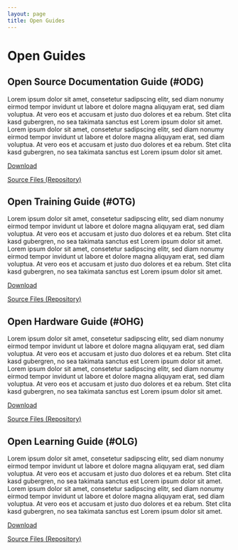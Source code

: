 ```yaml
---
layout: page
title: Open Guides
---
```


# Open Guides

## Open Source Documentation Guide (#ODG)

Lorem ipsum dolor sit amet, consetetur sadipscing elitr, sed diam nonumy eirmod tempor invidunt ut labore et dolore magna aliquyam erat, sed diam voluptua. At vero eos et accusam et justo duo dolores et ea rebum. Stet clita kasd gubergren, no sea takimata sanctus est Lorem ipsum dolor sit amet. Lorem ipsum dolor sit amet, consetetur sadipscing elitr, sed diam nonumy eirmod tempor invidunt ut labore et dolore magna aliquyam erat, sed diam voluptua. At vero eos et accusam et justo duo dolores et ea rebum. Stet clita kasd gubergren, no sea takimata sanctus est Lorem ipsum dolor sit amet.

<a href="{{ site.baserl }}{% link assets/docs/open-source-documentation-guide.pdf %}" class="btn btn-sm btn-primary" target="_blank">Download</a>  

<a href="https://github.com/opencultureagency/Open-Documentation-Guide" target="_blank">Source Files (Repository)</a>


## Open Training Guide (#OTG) 

Lorem ipsum dolor sit amet, consetetur sadipscing elitr, sed diam nonumy eirmod tempor invidunt ut labore et dolore magna aliquyam erat, sed diam voluptua. At vero eos et accusam et justo duo dolores et ea rebum. Stet clita kasd gubergren, no sea takimata sanctus est Lorem ipsum dolor sit amet. Lorem ipsum dolor sit amet, consetetur sadipscing elitr, sed diam nonumy eirmod tempor invidunt ut labore et dolore magna aliquyam erat, sed diam voluptua. At vero eos et accusam et justo duo dolores et ea rebum. Stet clita kasd gubergren, no sea takimata sanctus est Lorem ipsum dolor sit amet.

<a href="{{ site.baserl }}{%  link assets/docs/open-training-guide.pdf %}" class="btn btn-sm btn-primary" target="_blank">Download</a>  

<a href="https://github.com/opencultureagency/Open-Training-Guide" target="_blank">Source Files (Repository)</a>

## Open Hardware Guide (#OHG)

Lorem ipsum dolor sit amet, consetetur sadipscing elitr, sed diam nonumy eirmod tempor invidunt ut labore et dolore magna aliquyam erat, sed diam voluptua. At vero eos et accusam et justo duo dolores et ea rebum. Stet clita kasd gubergren, no sea takimata sanctus est Lorem ipsum dolor sit amet. Lorem ipsum dolor sit amet, consetetur sadipscing elitr, sed diam nonumy eirmod tempor invidunt ut labore et dolore magna aliquyam erat, sed diam voluptua. At vero eos et accusam et justo duo dolores et ea rebum. Stet clita kasd gubergren, no sea takimata sanctus est Lorem ipsum dolor sit amet.

<a href="{{ site.baserl }}{% link assets/docs/open-hardware-guide.pdf %}" class="btn btn-sm btn-primary" target="_blank">Download</a>  

<a href="https://github.com/opencultureagency/Open-Hardware-Guide" target="_blank">Source Files (Repository)</a>

## Open Learning Guide (#OLG)

Lorem ipsum dolor sit amet, consetetur sadipscing elitr, sed diam nonumy eirmod tempor invidunt ut labore et dolore magna aliquyam erat, sed diam voluptua. At vero eos et accusam et justo duo dolores et ea rebum. Stet clita kasd gubergren, no sea takimata sanctus est Lorem ipsum dolor sit amet. Lorem ipsum dolor sit amet, consetetur sadipscing elitr, sed diam nonumy eirmod tempor invidunt ut labore et dolore magna aliquyam erat, sed diam voluptua. At vero eos et accusam et justo duo dolores et ea rebum. Stet clita kasd gubergren, no sea takimata sanctus est Lorem ipsum dolor sit amet.

<a href="{{ site.baserl }}{% link assets/docs/open-learning-guide.pdf %}" class="btn btn-sm btn-primary" target="_blank">Download</a>  

<a href="https://github.com/opencultureagency/Open-Learning-Guide" target="_blank">Source Files (Repository)</a>

